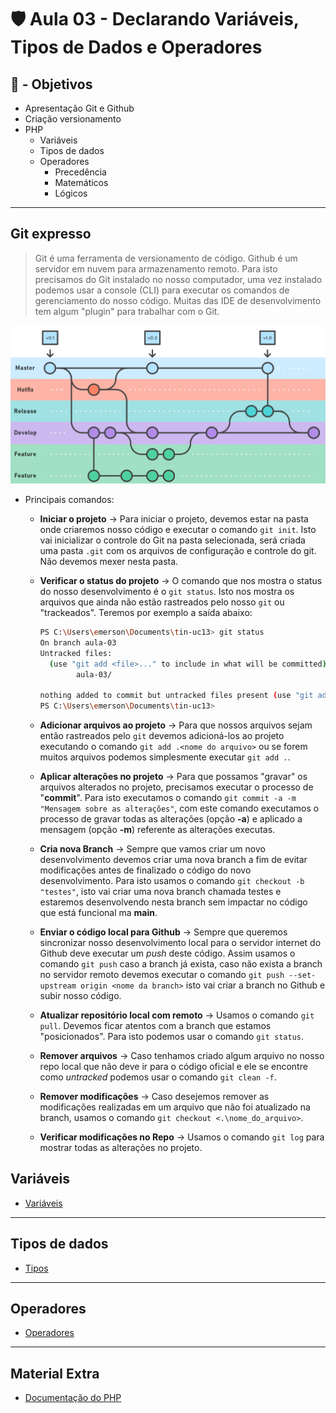 # 🛡️ Aula 03 - Declarando Variáveis, Tipos de Dados e Operadores

## 🎯 - Objetivos
- Apresentação Git e Github
- Criação versionamento
- PHP
  - Variáveis
  - Tipos de dados
  - Operadores
    - Precedência
    - Matemáticos
    - Lógicos

---
## Git expresso
> Git é uma ferramenta de versionamento de código. Github é um servidor em nuvem para armazenamento remoto. Para isto precisamos do Git instalado no nosso computador, uma vez instalado podemos usar a console (CLI) para executar os comandos de gerenciamento do nosso código. Muitas das IDE de desenvolvimento tem algum "plugin" para trabalhar com o Git.

![Github Flox](image.png)

- Principais comandos:

  - **Iniciar o projeto** -> Para iniciar o projeto, devemos estar na pasta onde criaremos nosso código e executar o comando `git init`. Isto vai inicializar o controle do Git na pasta selecionada, será criada uma pasta `.git` com os arquivos de configuração e controle do git. Não devemos mexer nesta pasta.

  - **Verificar o status do projeto** -> O comando que nos mostra o status do nosso desenvolvimento é o `git status`. Isto nos mostra os arquivos que ainda não estão rastreados pelo nosso `git` ou "trackeados". Teremos por exemplo a saída abaixo:

    ```bash
    PS C:\Users\emerson\Documents\tin-uc13> git status
    On branch aula-03
    Untracked files:
      (use "git add <file>..." to include in what will be committed)
            aula-03/
    
    nothing added to commit but untracked files present (use "git add" to track)
    PS C:\Users\emerson\Documents\tin-uc13> 
    ```
  - **Adicionar arquivos ao projeto** -> Para que nossos arquivos sejam então rastreados pelo `git` devemos adicioná-los ao projeto executando o comando `git add .<nome do arquivo>` ou se forem muitos arquivos podemos simplesmente executar `git add .`.
  - **Aplicar alterações no projeto** -> Para que possamos "gravar" os arquivos alterados no projeto, precisamos executar o processo de "**commit**". Para isto executamos o comando `git commit -a -m "Mensagem sobre as alterações"`, com este comando executamos o processo de gravar todas as alterações (opção **-a**) e aplicado a mensagem (opção **-m**) referente as alterações executas.
  - **Cria nova Branch** -> Sempre que vamos criar um novo desenvolvimento devemos criar uma nova branch a fim de evitar modificações antes de finalizado o código do novo desenvolvimento. Para isto usamos o comando `git checkout -b "testes"`, isto vai criar uma nova branch chamada testes e estaremos desenvolvendo nesta branch sem impactar no código que está funcional ma **main**.
  - **Enviar o código local para Github** -> Sempre que queremos sincronizar nosso desenvolvimento local para o servidor internet do Github deve executar um *push* deste código. Assim usamos o comando `git push` caso a branch já exista, caso não exista a branch no servidor remoto devemos executar o comando `git push --set-upstream origin <nome da branch>` isto vai criar a branch no Github e subir nosso código.
  - **Atualizar repositório local com remoto** -> Usamos o comando `git pull`. Devemos ficar atentos com a branch que estamos "posicionados". Para isto podemos usar o comando `git status`.
  - **Remover arquivos** -> Caso tenhamos criado algum arquivo no nosso repo local que não deve ir para o código oficial e ele se encontre como *untracked* podemos usar o comando `git clean -f`.
  - **Remover modificações** -> Caso desejemos remover as modificações realizadas em um arquivo que não foi atualizado na branch, usamos o comando `git checkout <.\nome_do_arquivo>`.
  - **Verificar modificações no Repo** -> Usamos o comando `git log` para mostrar todas as alterações no projeto.



## Variáveis
- [Variáveis](https://www.php.net/manual/pt_BR/language.variables.php)

---
## Tipos de dados
- [Tipos](https://www.php.net/manual/pt_BR/language.types.php)

---
## Operadores
- [Operadores](https://www.php.net/manual/pt_BR/language.operators.php)

---
## Material Extra
- [Documentação do PHP](https://www.php.net/manual/pt_BR/index.php)